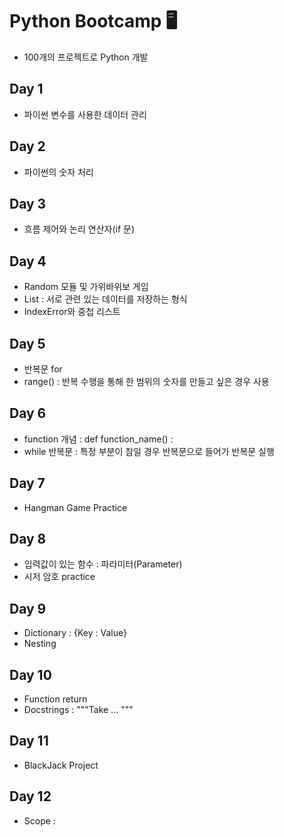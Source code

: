 # Python Bootcamp 🖥️

- 100개의 프로젝트로 Python 개발

## Day 1

- 파이썬 변수를 사용한 데이터 관리

## Day 2

- 파이썬의 숫자 처리

## Day 3

- 흐름 제어와 논리 연산자(if 문)

## Day 4

- Random 모듈 및 가위바위보 게임
- List : 서로 관련 있는 데이터를 저장하는 형식
- IndexError와 중첩 리스트

## Day 5

- 반복문 for
- range() : 반복 수행을 통해 한 범위의 숫자를 만들고 싶은 경우 사용

## Day 6

- function 개념 : def function_name() :
- while 반복문 : 특정 부분이 참일 경우 반복문으로 들어가 반복문 실행

## Day 7

- Hangman Game Practice

## Day 8

- 입력값이 있는 함수 : 파라미터(Parameter)
- 시저 암호 practice

## Day 9

- Dictionary : {Key : Value}
- Nesting

## Day 10

- Function return
- Docstrings : """Take ... """

## Day 11

- BlackJack Project

## Day 12

- Scope :
